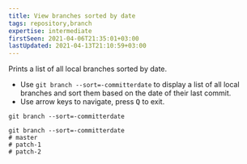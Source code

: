 ```yaml
---
title: View branches sorted by date
tags: repository,branch
expertise: intermediate
firstSeen: 2021-04-06T21:35:01+03:00
lastUpdated: 2021-04-13T21:10:59+03:00
---
```


Prints a list of all local branches sorted by date.

- Use `git branch --sort=-committerdate` to display a list of all local branches and sort them based on the date of their last commit.
- Use arrow keys to navigate, press <kbd>Q</kbd> to exit.

```shell
git branch --sort=-committerdate
```

```shell
git branch --sort=-committerdate
# master
# patch-1
# patch-2
```
